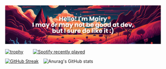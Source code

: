 <!--
### Hi there 👋


**mairykenupp/mairykenupp** is a ✨ _special_ ✨ repository because its `README.md` (this file) appears on your GitHub profile.

Here are some ideas to get you started:

- 🔭 I’m currently working on ...
- 🌱 I’m currently learning ...
- 👯 I’m looking to collaborate on ...
- 🤔 I’m looking for help with ...
- 💬 Ask me about ...
- 📫 How to reach me: ...
- 😄 Pronouns: ...
- ⚡ Fun fact: ...
-->
[![MasterHead](banner.png)](https://github.com/mairykenupp/mairykenupp/)

<!--Github Trophies and stats from: https://github.com/ryo-ma/github-profile-trophy#dracula || Spotify mod from: https://github.com/JeffreyCA/spotify-recently-played-readme-->
[![trophy](https://github-profile-trophy.vercel.app/?username=mairykenupp&theme=tokyonight&column=4)](https://github.com/ryo-ma/github-profile-trophy) &nbsp;&nbsp;&nbsp;&nbsp;&nbsp;&nbsp; [![Spotify recently played](https://spotify-recently-played-readme.vercel.app/api?user=12168652719&width=300&unique=true&count=1)](https://open.spotify.com/user/mairykenupp)

<!--GitHub Streak from: https://github-readme-streak-stats.herokuapp.com/demo/ || GitHub Stats from: https://github.com/anuraghazra/github-readme-stats-->
[![GitHub Streak](https://github-readme-streak-stats.herokuapp.com?user=mairykenupp&theme=tokyonight&date_format=j%20M%5B%20Y%5D&mode=weekly&card_width=525)](https://git.io/streak-stats) &nbsp;&nbsp; ![Anurag's GitHub stats](https://github-readme-stats.vercel.app/api?username=mairykenupp&show_icons=true&theme=tokyonight)

<!--- Badges from: https://naereen.github.io/badges/ || Top Languages from: https://github.com/anuraghazra/github-readme-stats
[![Visual Studio Code](https://img.shields.io/badge/--007ACC?logo=visual%20studio%20code&logoColor=ffffff)](https://code.visualstudio.com/)

![Top Langs](https://github-readme-stats.vercel.app/api/top-langs/?username=mairykenupp&layout=compact&theme=tokyonight) 
--->


